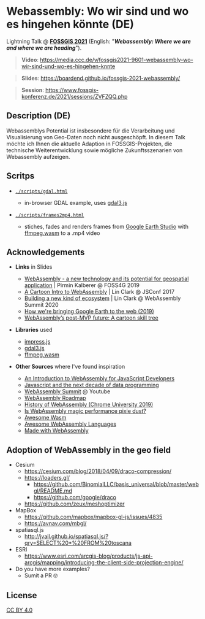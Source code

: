 # Webassembly: Wo wir sind und wo es hingehen könnte (DE)

Lightning Talk @ **[FOSSGIS 2021](https://www.fossgis-konferenz.de/2021/)** (English: "**_Webassembly: Where we are and where we are heading_**").

> **Video**: https://media.ccc.de/v/fossgis2021-9601-webassembly-wo-wir-sind-und-wo-es-hingehen-knnte

> **Slides**: https://boardend.github.io/fossgis-2021-webassembly/

> **Session**: https://www.fossgis-konferenz.de/2021/sessions/ZVFZQQ.php

## Description (DE)

Webassemblys Potential ist insbesondere für die Verarbeitung und Visualisierung von Geo-Daten noch nicht ausgeschöpft. In diesem Talk möchte ich Ihnen die aktuelle Adaption in FOSSGIS-Projekten, die technische Weiterentwicklung sowie mögliche Zukunftsszenarien von Webassembly aufzeigen.

## Scritps

- [`./scripts/gdal.html`](https://boardend.github.io/fossgis-2021-webassembly/scripts/gdal.html)

  - in-browser GDAL example, uses [gdal3.js](https://github.com/trylab-net/gdal3.js)

- [`./scripts/frames2mp4.html`](https://boardend.github.io/fossgis-2021-webassembly/scripts/frames2mp4.html)
  - stiches, fades and renders frames from [Google Earth Studio](https://www.google.com/intl/de/earth/studio/) with [ffmpeg.wasm](https://github.com/ffmpegwasm/ffmpeg.wasm) to a .mp4 video

## Acknowledgements

- **Links** in Slides
  - [WebAssembly - a new technology and its potential for geospatial application](https://media.ccc.de/v/bucharest-230-webassembly-a-new-technology-and-its-potential-for-geospatial-application) | Pirmin Kalberer @ FOSS4G 2019
  - [A Cartoon Intro to WebAssembly](https://github.com/matiassingers/awesome-readme) | Lin Clark @ JSConf 2017
  - [Building a new kind of ecosystem](https://bulldogjob.com/news/449-how-to-write-a-good-readme-for-your-github-project) | Lin Clark @ WebAssembly Summit 2020
  - [How we're bringing Google Earth to the web (2019)](https://web.dev/earth-webassembly/)
  - [WebAssembly’s post-MVP future: A cartoon skill tree](https://hacks.mozilla.org/2018/10/webassemblys-post-mvp-future/)
- **Libraries** used

  - [impress.js](https://github.com/impress/impress.js/)
  - [gdal3.js](https://github.com/trylab-net/gdal3.js)
  - [ffmpeg.wasm](https://github.com/ffmpegwasm/ffmpeg.wasm)

- **Other Sources** where I've found inspiration
  - [An Introduction to WebAssembly for JavaScript Developers](https://pascalpares.appspot.ovh/webassembly-for-javascript-developers/#Introduction)
  - [Javascript and the next decade of data programming](http://benschmidt.org/post/2020-01-15/2020-01-15-webgpu/)
  - [WebAssembly Summit](https://www.youtube.com/channel/UCh9PqDCdacsTpyRaIryhA8g) @ Youtube
  - [WebAssembly Roadmap](https://webassembly.org/roadmap/)
  - [History of WebAssembly (Chrome University 2019)](https://www.youtube.com/watch?v=6r0NKEQqkz0)
  - [Is WebAssembly magic performance pixie dust?](https://surma.dev/things/js-to-asc/)
  - [Awesome Wasm](https://github.com/mbasso/awesome-wasm)
  - [Awesome WebAssembly Languages](https://github.com/appcypher/awesome-wasm-langs)
  - [Made with WebAssembly](https://madewithwebassembly.com/)

## **Adoption** of WebAssembly in the geo field

- Cesium
  - https://cesium.com/blog/2018/04/09/draco-compression/
  - https://loaders.gl/
    - https://github.com/BinomialLLC/basis_universal/blob/master/webgl/README.md
    - https://github.com/google/draco
  - https://github.com/zeux/meshoptimizer
- MapBox
  - https://github.com/mapbox/mapbox-gl-js/issues/4835
  - https://avnav.com/mbgl/
- spatiasql.js
  - http://jvail.github.io/spatiasql.js/?qry=SELECT%20*%20FROM%20toscana
- ESRI
  - https://www.esri.com/arcgis-blog/products/js-api-arcgis/mapping/introducing-the-client-side-projection-engine/
- Do you have more examples?
  - Sumit a PR 🤓

## License

[CC BY 4.0](https://creativecommons.org/licenses/by/4.0/)
